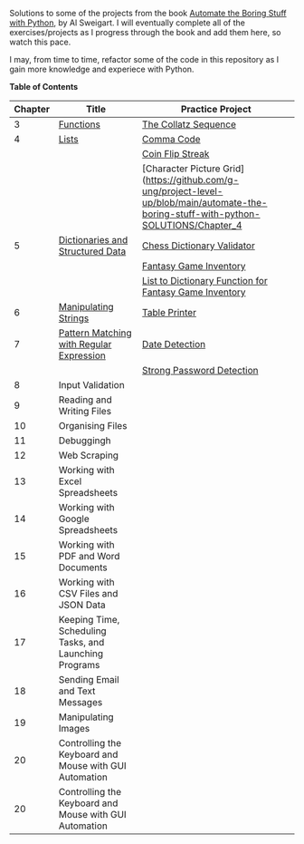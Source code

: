 Solutions to some of the projects from the book <a href="https://automatetheboringstuff.com/">Automate the Boring Stuff with Python</a>, by Al Sweigart.  I will eventually complete all of the exercises/projects as I progress through the book and add them here, so watch this pace.

I may, from time to time, refactor some of the code in this repository as I gain more knowledge and experiece with Python.

**Table of Contents**

| **Chapter** | **Title**                                                                                                                                                   | **Practice Project**                                                                                                                                                                                       |
|-------------|-------------------------------------------------------------------------------------------------------------------------------------------------------------|------------------------------------------------------------------------------------------------------------------------------------------------------------------------------------------------------------|
| 3           | [Functions](https://github.com/g-ung/project-level-up/tree/main/automate-the-boring-stuff-with-python-SOLUTIONS/Chapter_3)                                  | [The Collatz   Sequence](https://github.com/g-ung/project-level-up/blob/main/automate-the-boring-stuff-with-python-SOLUTIONS/Chapter_3/collatz.py)                                                         |
| 4           | [Lists](https://github.com/g-ung/project-level-up/tree/main/automate-the-boring-stuff-with-python-SOLUTIONS/Chapter_4)                                      | [Comma   Code](https://github.com/g-ung/project-level-up/blob/main/automate-the-boring-stuff-with-python-SOLUTIONS/Chapter_4/comma.py)                                                                     |
|             |                                                                                                                                                             | [Coin Flip   Streak](https://github.com/g-ung/project-level-up/blob/main/automate-the-boring-stuff-with-python-SOLUTIONS/Chapter_4/coin_flip_streaks.py)                                                   |
|             |                                                                                                                                                             | [Character Picture   Grid](https://github.com/g-ung/project-level-up/blob/main/automate-the-boring-stuff-with-python-SOLUTIONS/Chapter_4                                                                   |
| 5           | [Dictionaries and Structured   Data](https://github.com/g-ung/project-level-up/tree/main/automate-the-boring-stuff-with-python-SOLUTIONS/Chapter_5)         | [Chess Dictionary   Validator](https://github.com/g-ung/project-level-up/blob/main/automate-the-boring-stuff-with-python-SOLUTIONS/Chapter_5/chess_dict_validator.py)                                      |
|             |                                                                                                                                                             | [Fantasy Game   Inventory](https://github.com/g-ung/project-level-up/blob/main/automate-the-boring-stuff-with-python-SOLUTIONS/Chapter_5/fantasy_game_inventory.py)                                        |
|             |                                                                                                                                                             | [List to Dictionary Function for Fantasy Game   Inventory](https://github.com/g-ung/project-level-up/blob/main/automate-the-boring-stuff-with-python-SOLUTIONS/Chapter_5/list_to_dict_fantasy_game_inv.py) |
| 6           | [Manipulating   Strings](https://github.com/g-ung/project-level-up/tree/main/automate-the-boring-stuff-with-python-SOLUTIONS/Chapter_6)                     | [Table   Printer](https://github.com/g-ung/project-level-up/blob/main/automate-the-boring-stuff-with-python-SOLUTIONS/Chapter_6/print_table.py)                                                            |
| 7           | [Pattern Matching with Regular   Expression](https://github.com/g-ung/project-level-up/tree/main/automate-the-boring-stuff-with-python-SOLUTIONS/Chapter_7) | [Date   Detection](https://github.com/g-ung/project-level-up/blob/main/automate-the-boring-stuff-with-python-SOLUTIONS/Chapter_7/date_detection.py)                                                        |
|             |                                                                                                                                                             | [Strong Password   Detection](https://github.com/g-ung/project-level-up/blob/main/automate-the-boring-stuff-with-python-SOLUTIONS/Chapter_7/strong_password_detection.py)                                  |
| 8           | Input Validation                                                                                                                                            |                                                                                                                                                                                                            |
| 9           | Reading and Writing Files                                                                                                                                   |                                                                                                                                                                                                            |
| 10          | Organising Files                                                                                                                                            |                                                                                                                                                                                                            |
| 11          | Debuggingh                                                                                                                                                  |                                                                                                                                                                                                            |
| 12          | Web Scraping                                                                                                                                                |                                                                                                                                                                                                            |
| 13          | Working with Excel Spreadsheets                                                                                                                             |                                                                                                                                                                                                            |
| 14          | Working with Google Spreadsheets                                                                                                                            |                                                                                                                                                                                                            |
| 15          | Working with PDF and Word Documents                                                                                                                         |                                                                                                                                                                                                            |
| 16          | Working with CSV Files and JSON Data                                                                                                                        |                                                                                                                                                                                                            |
| 17          | Keeping Time, Scheduling Tasks, and Launching Programs                                                                                                      |                                                                                                                                                                                                            |
| 18          | Sending Email and Text Messages                                                                                                                             |                                                                                                                                                                                                            |
| 19          | Manipulating Images                                                                                                                                         |                                                                                                                                                                                                            |
| 20          | Controlling the Keyboard and Mouse with GUI Automation                                                                                                      |                                                                                                                                                                                                            |
| 20          | Controlling the Keyboard and Mouse with GUI Automation                                                                                                      |                                                                                                                                                                                                            |
